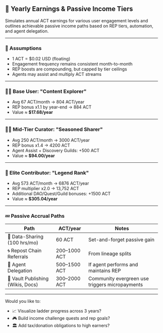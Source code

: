 ## 🧮 Yearly Earnings & Passive Income Tiers

Simulates annual ACT earnings for various user engagement levels and outlines achievable passive income paths based on REP tiers, automation, and agent delegation.

---

### 📆 Assumptions
- 1 ACT = $0.02 USD (floating)
- Engagement frequency remains consistent month-to-month
- REP boosts are compounding, but capped by tier ceilings
- Agents may assist and multiply ACT streams

---

### 🧑‍🎓 Base User: "Content Explorer"
- Avg 67 ACT/month → 804 ACT/year
- REP bonus x1.1 by year-end → 884 ACT
- Value ≈ **$17.68/year**

---

### 🧑‍🚀 Mid-Tier Curator: "Seasoned Sharer"
- Avg 250 ACT/month → 3000 ACT/year
- REP bonus x1.4 → 4200 ACT
- Agent Assist + Discovery Guilds: +500 ACT
- Value ≈ **$94.00/year**

---

### 🧙 Elite Contributor: "Legend Rank"
- Avg 573 ACT/month → 6876 ACT/year
- REP multiplier x2.0 → 13,752 ACT
- Additional DAO/Quest/Guild bonuses: +1500 ACT
- Value ≈ **$305.04/year**

---

### 💤 Passive Accrual Paths
| Path | ACT/year | Notes |
|------|----------|-------|
| 🧠 Data-Sharing (100 hrs/mo) | 60 ACT | Set-and-forget passive gain |
| 🌀 Repost Chain Referrals | 200–1000 ACT | From lineage splits |
| 🤖 Agent Delegation | 500–1500 ACT | If agent performs and maintains REP |
| 🧾 Vault Publishing (Wikis, Docs) | 300–2000 ACT | Community evergreen use triggers micropayments |

---

Would you like to:
- 📈 Visualize ladder progress across 3 years?
- 🎮 Build income challenge quests and rep goals?
- 🏛️ Add tax/donation obligations to high earners?

